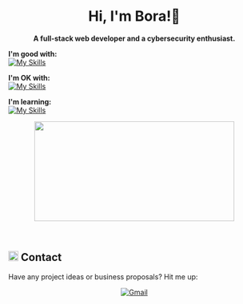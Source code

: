 <h1 align="center">Hi, I'm Bora!👋</h1>


<p align="center"><b>A full-stack web developer and a cybersecurity enthusiast.</b></p>







**I'm good with:** <br>
[![My Skills](https://skillicons.dev/icons?i=py,js)](https://github.com/cyteon)

**I'm OK with:** <br>
[![My Skills](https://skillicons.dev/icons?i=tailwindcss,linux,css,sqlite,bootstrap,html)](https://github.com/cyteon)

**I'm learning:** <br>
[![My Skills](https://skillicons.dev/icons?i=cs,mongodb,rust,pytorch)](https://github.com/cyteon)


<p align="center">

  <!--<img width="600" height="200" src="https://github-readme-stats.vercel.app/api?username=boraofficial&show_icons=true&theme=vision-friendly-dark">-->
  <img width="400" height="200" src="https://github-readme-stats.vercel.app/api/top-langs/?username=boraofficial&size_weight=0.0005&count_weight=0.3&layout=compact&theme=vision-friendly-dark">
</p>

<br>



	
	

## <img src="https://github.com/user-attachments/assets/4d3db517-3c9e-4929-82dc-d8b57afed794" width="20px"> Contact

<p>Have any project ideas or business proposals? Hit me up:
<p align="center">
	<a href="https://boraofficial.github.io/contact" target="_blank"><img img src="https://img.shields.io/badge/get%20in%20touch-blue?style=for-the-badge" alt="Gmail"/></a>
	
	





